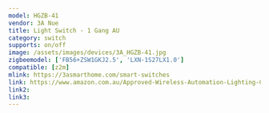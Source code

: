 ```yaml
---
model: HGZB-41
vendor: 3A Nue
title: Light Switch - 1 Gang AU
category: switch
supports: on/off
image: /assets/images/devices/3A_HGZB-41.jpg
zigbeemodel: ['FB56+ZSW1GKJ2.5', 'LXN-1S27LX1.0']
compatible: [z2m]
mlink: https://3asmarthome.com/smart-switches
link: https://www.amazon.com.au/Approved-Wireless-Automation-Lighting-Control/dp/B078M49TZ4/
link2: 
link3: 
---
```

